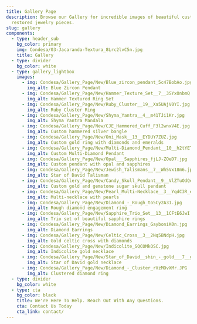 ```yaml
---
title: Gallery Page
description: Browse our Gallery for incredible images of beautiful custom and
  restored jewelry pieces.
slug: gallery
components:
  - type: header_sub
    bg_color: primary
    img: Condesa/03-Jacaranda-Textura_8Lrc2lvC5n.jpg
    title: Gallery
  - type: divider
    bg_color: white
  - type: gallery_lightbox
    images:
      - img: Condesa/Gallery_Page/New/Blue_zircon_pendant_5c47BobAo.jpg
        img_alt: Blue Zircon Pendant
      - img: Condesa/Gallery_Page/New/Hammer_Texture_Set__7__3SYxOnbmQ.jpg
        img_alt: Hammer Textured Ring Set
      - img: Condesa/Gallery_Page/New/Ruby_Cluster__19__Xa5UAjV0YI.jpg
        img_alt: Ruby Cluster Ring
      - img: Condesa/Gallery_Page/New/Shyma_Yantra__4__m41TJi1Kr.jpg
        img_alt: Shyma Yantra Mandala
      - img: Condesa/Gallery_Page/New/CJE_Hammered_Cuff_F3l2wnxV4E.jpg
        img_alt: Custom hammered silver bangle
      - img: Condesa/Gallery_Page/New/Oni_Mask__13__EYDUY7ZUZ.jpg
        img_alt: Custom gold ring with diamonds and emeralds
      - img: Condesa/Gallery_Page/New/Multi-Diamond_Pendant__10__h2tYETxut.jpg
        img_alt: Custom Multi-Diamond Pendant
      - img: Condesa/Gallery_Page/New/Opal___Sapphires_fjLJ-ZOeD7.jpg
        img_alt: Custom pendant with opal and sapphires
      - img: Condesa/Gallery_Page/New/Jewish_Talismans__7__Wh5Vx18m6.jpg
        img_alt: Star of David Talisman
      - img: Condesa/Gallery_Page/New/Candy_Skull_Pendant__9__VlZTuOdQe.jpg
        img_alt: Custom gold and gemstone sugar skull pendant
      - img: Condesa/Gallery_Page/New/Pearl_Multi-Necklace__3__YqdC3R_eMA.jpg
        img_alt: Multi-necklace with pearls
      - img: Condesa/Gallery_Page/New/Diamond_-_Rough_to5Cy2A31.jpg
        img_alt: Rough diamond engagement ring
      - img: Condesa/Gallery_Page/New/Sapphire_Trio_Set__13__1CFtE6JwI.jpg
        img_alt: Trio set of beautiful sapphire rings
      - img: Condesa/Gallery_Page/New/Diamond_Earrings_GayboniK0n.jpg
        img_alt: Diamond Earrings
      - img: Condesa/Gallery_Page/New/Celtic_Cross__3__2Nq5BNdpH.jpg
        img_alt: Gold celtic cross with diamonds
      - img: Condesa/Gallery_Page/New/Indicolite_SQCOMkOSC.jpg
        img_alt: Indicolite gold necklace
      - img: Condesa/Gallery_Page/New/Star_of_David__shin_-_gold___7__gxOb-4sJkK.jpg
        img_alt: Star of David gold necklace
      - img: Condesa/Gallery_Page/New/Diamond_-_Cluster_rVzMOvXMr.JPG
        img_alt: Clustered diamond ring
  - type: divider
    bg_color: white
  - type: cta
    bg_color: black
    title: We're Here To Help. Reach Out With Any Questions.
    cta: Contact Us Today
    cta_link: contact/
---
```

